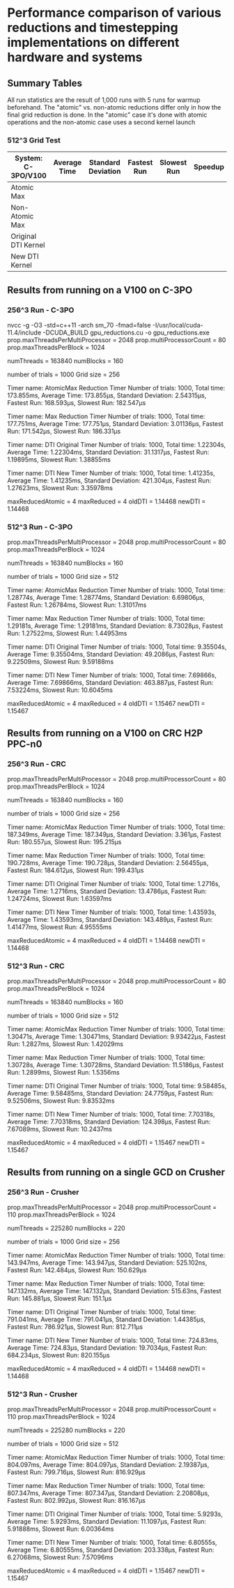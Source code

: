 # Performance comparison of various reductions and timestepping implementations on different hardware and systems

## Summary Tables

All run statistics are the result of 1,000 runs with 5 runs for warmup
beforehand. The "atomic" vs. non-atomic reductions differ only in how the final
grid reduction is done. In the "atomic" case it's done with atomic operations
and the non-atomic case uses a second kernel launch

### 512^3 Grid Test

| System: C-3PO/V100  | Average Time | Standard Deviation | Fastest Run | Slowest Run | Speedup |
|---------------------|--------------|--------------------|-------------|-------------|---------|
| Atomic Max          |  |  |  |  |  |
| Non-Atomic Max      |  |  |  |  |  |
| Original DTI Kernel |  |  |  |  |  |
| New DTI Kernel      |  |  |  |  |  |

## Results from running on a V100 on C-3PO

### 256^3 Run - C-3PO

nvcc -g -O3 -std=c++11 -arch sm_70 -fmad=false -I/usr/local/cuda-11.4/include -DCUDA_BUILD gpu_reductions.cu -o gpu_reductions.exe
prop.maxThreadsPerMultiProcessor = 2048
prop.multiProcessorCount         = 80
prop.maxThreadsPerBlock          = 1024

numThreads = 163840
numBlocks  = 160

number of trials = 1000
Grid size        = 256

Timer name: AtomicMax Reduction Timer
  Number of trials: 1000, Total time: 173.855ms, Average Time: 173.855µs, Standard Deviation: 2.54315µs, Fastest Run: 168.593µs, Slowest Run: 182.547µs

Timer name: Max Reduction Timer
  Number of trials: 1000, Total time: 177.751ms, Average Time: 177.751µs, Standard Deviation: 3.01136µs, Fastest Run: 171.542µs, Slowest Run: 186.331µs

Timer name: DTI Original Timer
  Number of trials: 1000, Total time: 1.22304s, Average Time: 1.22304ms, Standard Deviation: 31.1317µs, Fastest Run: 1.19895ms, Slowest Run: 1.38855ms

Timer name: DTI New Timer
  Number of trials: 1000, Total time: 1.41235s, Average Time: 1.41235ms, Standard Deviation: 421.304µs, Fastest Run: 1.27623ms, Slowest Run: 3.35978ms

maxReducedAtomic = 4
maxReduced       = 4
oldDTI           = 1.14468
newDTI           = 1.14468

### 512^3 Run - C-3PO

prop.maxThreadsPerMultiProcessor = 2048
prop.multiProcessorCount         = 80
prop.maxThreadsPerBlock          = 1024

numThreads = 163840
numBlocks  = 160

number of trials = 1000
Grid size        = 512

Timer name: AtomicMax Reduction Timer
  Number of trials: 1000, Total time: 1.28774s, Average Time: 1.28774ms, Standard Deviation: 6.69806µs, Fastest Run: 1.26784ms, Slowest Run: 1.31017ms

Timer name: Max Reduction Timer
  Number of trials: 1000, Total time: 1.29181s, Average Time: 1.29181ms, Standard Deviation: 8.73028µs, Fastest Run: 1.27522ms, Slowest Run: 1.44953ms

Timer name: DTI Original Timer
  Number of trials: 1000, Total time: 9.35504s, Average Time: 9.35504ms, Standard Deviation: 49.2086µs, Fastest Run: 9.22509ms, Slowest Run: 9.59188ms

Timer name: DTI New Timer
  Number of trials: 1000, Total time: 7.69866s, Average Time: 7.69866ms, Standard Deviation: 463.887µs, Fastest Run: 7.53224ms, Slowest Run: 10.6045ms

maxReducedAtomic = 4
maxReduced       = 4
oldDTI           = 1.15467
newDTI           = 1.15467

## Results from running on a V100 on CRC H2P PPC-n0

### 256^3 Run - CRC

prop.maxThreadsPerMultiProcessor = 2048
prop.multiProcessorCount         = 80
prop.maxThreadsPerBlock          = 1024

numThreads = 163840
numBlocks  = 160

number of trials = 1000
Grid size        = 256

Timer name: AtomicMax Reduction Timer
  Number of trials: 1000, Total time: 187.349ms, Average Time: 187.349µs, Standard Deviation: 3.361µs, Fastest Run: 180.557µs, Slowest Run: 195.215µs

Timer name: Max Reduction Timer
  Number of trials: 1000, Total time: 190.728ms, Average Time: 190.728µs, Standard Deviation: 2.56455µs, Fastest Run: 184.612µs, Slowest Run: 199.431µs

Timer name: DTI Original Timer
  Number of trials: 1000, Total time: 1.2716s, Average Time: 1.2716ms, Standard Deviation: 13.4786µs, Fastest Run: 1.24724ms, Slowest Run: 1.63597ms

Timer name: DTI New Timer
  Number of trials: 1000, Total time: 1.43593s, Average Time: 1.43593ms, Standard Deviation: 143.489µs, Fastest Run: 1.41477ms, Slowest Run: 4.95555ms

maxReducedAtomic = 4
maxReduced       = 4
oldDTI           = 1.14468
newDTI           = 1.14468

### 512^3 Run - CRC

prop.maxThreadsPerMultiProcessor = 2048
prop.multiProcessorCount         = 80
prop.maxThreadsPerBlock          = 1024

numThreads = 163840
numBlocks  = 160

number of trials = 1000
Grid size        = 512

Timer name: AtomicMax Reduction Timer
  Number of trials: 1000, Total time: 1.30471s, Average Time: 1.30471ms, Standard Deviation: 9.93422µs, Fastest Run: 1.2827ms, Slowest Run: 1.42029ms

Timer name: Max Reduction Timer
  Number of trials: 1000, Total time: 1.30728s, Average Time: 1.30728ms, Standard Deviation: 11.5186µs, Fastest Run: 1.2899ms, Slowest Run: 1.5356ms

Timer name: DTI Original Timer
  Number of trials: 1000, Total time: 9.58485s, Average Time: 9.58485ms, Standard Deviation: 24.7759µs, Fastest Run: 9.52506ms, Slowest Run: 9.83532ms

Timer name: DTI New Timer
  Number of trials: 1000, Total time: 7.70318s, Average Time: 7.70318ms, Standard Deviation: 124.398µs, Fastest Run: 7.67089ms, Slowest Run: 10.2437ms

maxReducedAtomic = 4
maxReduced       = 4
oldDTI           = 1.15467
newDTI           = 1.15467

## Results from running on a single GCD on Crusher

### 256^3 Run - Crusher

prop.maxThreadsPerMultiProcessor = 2048
prop.multiProcessorCount         = 110
prop.maxThreadsPerBlock          = 1024

numThreads = 225280
numBlocks  = 220

number of trials = 1000
Grid size        = 256

Timer name: AtomicMax Reduction Timer
  Number of trials: 1000, Total time: 143.947ms, Average Time: 143.947µs, Standard Deviation: 525.102ns, Fastest Run: 142.484µs, Slowest Run: 150.629µs

Timer name: Max Reduction Timer
  Number of trials: 1000, Total time: 147.132ms, Average Time: 147.132µs, Standard Deviation: 515.63ns, Fastest Run: 145.881µs, Slowest Run: 151.1µs

Timer name: DTI Original Timer
  Number of trials: 1000, Total time: 791.041ms, Average Time: 791.041µs, Standard Deviation: 1.44385µs, Fastest Run: 786.921µs, Slowest Run: 812.711µs

Timer name: DTI New Timer
  Number of trials: 1000, Total time: 724.83ms, Average Time: 724.83µs, Standard Deviation: 19.7034µs, Fastest Run: 684.234µs, Slowest Run: 820.155µs

maxReducedAtomic = 4
maxReduced       = 4
oldDTI           = 1.14468
newDTI           = 1.14468

### 512^3 Run - Crusher

prop.maxThreadsPerMultiProcessor = 2048
prop.multiProcessorCount         = 110
prop.maxThreadsPerBlock          = 1024

numThreads = 225280
numBlocks  = 220

number of trials = 1000
Grid size        = 512

Timer name: AtomicMax Reduction Timer
  Number of trials: 1000, Total time: 804.097ms, Average Time: 804.097µs, Standard Deviation: 2.19387µs, Fastest Run: 799.716µs, Slowest Run: 816.929µs

Timer name: Max Reduction Timer
  Number of trials: 1000, Total time: 807.347ms, Average Time: 807.347µs, Standard Deviation: 2.20808µs, Fastest Run: 802.992µs, Slowest Run: 816.167µs

Timer name: DTI Original Timer
  Number of trials: 1000, Total time: 5.9293s, Average Time: 5.9293ms, Standard Deviation: 11.1097µs, Fastest Run: 5.91888ms, Slowest Run: 6.00364ms

Timer name: DTI New Timer
  Number of trials: 1000, Total time: 6.80555s, Average Time: 6.80555ms, Standard Deviation: 203.338µs, Fastest Run: 6.27068ms, Slowest Run: 7.57096ms

maxReducedAtomic = 4
maxReduced       = 4
oldDTI           = 1.15467
newDTI           = 1.15467
